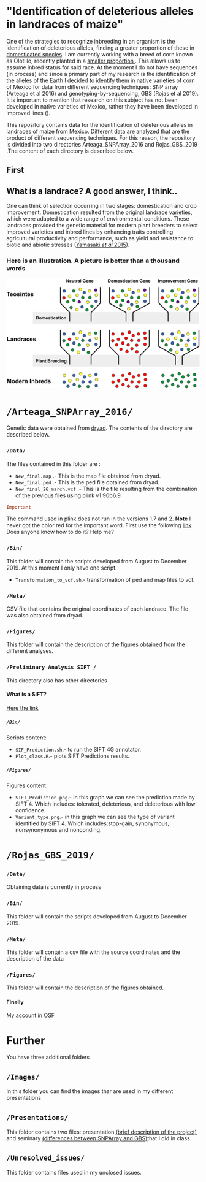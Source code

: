 # "Identification of deleterious alleles in landraces of maize"

One of the strategies to recognize inbreeding in an organism is the identification of deleterious alleles, finding a greater proportion of these in [domesticated species](https://www.ncbi.nlm.nih.gov/pmc/articles/PMC5786255/ ). I am currently working with a breed of corn known as Olotillo, recently planted in a [smaller proportion ](https://www.sciencedirect.com/science/article/abs/pii/S0305750X01000134). This allows us to assume inbred status for said race. At the moment I do not have sequences (in process) and since a primary part of my research is the identification of the alleles of the Earth I decided to identify them in native varieties of corn of Mexico for data from different sequencing techniques: SNP array (Arteaga et al 2016) and genotyping-by-sequencing, GBS (Rojas et al 2019). It is important to mention that research on this subject has not been developed in native varieties of Mexico, rather they have been developed in improved lines ().

This repository contains data for the identification of deleterious alleles in landraces of maize from Mexico. Different data are analyzed that are the product of different sequencing techniques. For this reason, the repository is divided into two directories Arteaga_SNPArray_2016 and Rojas_GBS_2019 .The content of each directory is described below.

## First 

## What is a landrace? A good answer, I think..

One can think of selection occurring in two stages: domestication and crop improvement. Domestication resulted from the original landrace varieties, which were adapted to a wide range of environmental conditions. These landraces provided the genetic material for modern plant breeders to select improved varieties and inbred lines by enhancing traits controlling agricultural productivity and performance, such as yield and resistance to biotic and abiotic stresses ([Yamasaki *et al* 2015](http://www.plantcell.org/content/17/11/2859)).

### Here is an illustration. A picture is better than a thousand words

!["What_landrace"](https://github.com/Duhyadi/Deleterious-alleles-in-landraces-of-maize/blob/master/Images/What_landrace.jpg)



#  `/Arteaga_SNPArray_2016/`

Genetic data were obtained from [dryad](https://datadryad.org/resource/doi:10.5061/dryad.4t20n). 
The contents of the directory are described below.

### `/Data/`

The files contained in this folder are :

* `New_final.map` .- This is the map file obtained from dryad.
* `New_final.ped` .- This is the ped file obtained from dryad.
* `New_final_26_march.vcf` .- This is the file resulting from the combination of the previous files using plink v1.90b6.9

 ```prolog
 Important
  ```
The command used in plink does not run in the versions 1.7 and 2. **Note** I never got the color red for the important word. First use the following [link](https://stackoverflow.com/questions/35465557/how-to-apply-color-in-markdown) Does anyone know how to do it? Help me?

### `/Bin/`

This folder will contain the scripts developed from August to December 2019. At this moment I only have one script.

* `Transformation_to_vcf.sh`.- transformation of ped and map files to vcf.

### `/Meta/`

CSV file that contains the original coordinates of each landrace. The file was also obtained from dryad.


### `/Figures/`

This folder will contain the description of the figures obtained from the different analyses.

### `/Preliminary Analysis SIFT /`

This directory also has other directories

#### What is a SIFT?

[Here the link](https://sift.bii.a-star.edu.sg/)

##### `/Bin/`
Scripts content:

* `SIF_Prediction.sh`.- to run the SIFT 4G annotator.
* `Plot_class.R`.- plots SIFT Predictions results.

##### `/Figures/`

Figures content:

* `SIFT_Prediction.png`.- in this graph we can see the prediction made by SIFT 4. Which includes: tolerated, deleterious, and deleterious with low confidence.
* `Variant_type.png`.- in this graph we can see the type of variant identified by SIFT 4. Which includes:stop-gain, synonymous, nonsynonymous and nonconding.


# `/Rojas_GBS_2019/`

### `/Data/`
Obtaining data is currently in process

### `/Bin/`

This folder will contain the scripts developed from August to December 2019.

### `/Meta/`

This folder will contain a csv file with the source coordinates and the description of the data

### `/Figures/`

This folder will contain the description of the figures obtained.

#### Finally

[My account in OSF](https://osf.io/tza5v/files/)

# Further

You have three additional folders

## `/Images/`

In this folder you can find the images thar are used in my different presentations

## `/Presentations/`

This folder contains two files: presentation [(brief description of the project)](https://github.com/Duhyadi/Deleterious-alleles-in-landraces-of-maize/blob/master/Presentations/Presentation.pdf) and seminary [(differences between SNPArray and GBS)](https://github.com/Duhyadi/Deleterious-alleles-in-landraces-of-maize/blob/master/Presentations/Seminary_I.pdf)that I did in class.

## `/Unresolved_issues/`

This folder contains files used in my unclosed issues.
